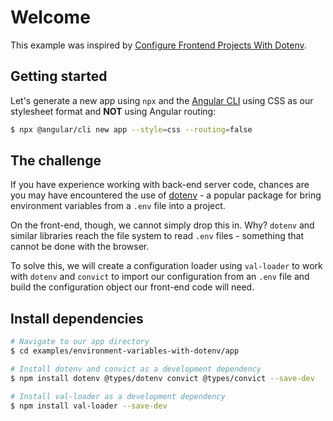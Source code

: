 # Welcome

This example was inspired by [Configure Frontend Projects With Dotenv](https://codingsans.com/blog/configure-frontend-projects-with-dotenv).

## Getting started

Let's generate a new app using `npx` and the [Angular CLI](https://cli.angular.io) using CSS as our stylesheet format and **NOT** using Angular routing:

```sh
$ npx @angular/cli new app --style=css --routing=false
```

## The challenge

If you have experience working with back-end server code, chances are you may have encountered the use of [dotenv](https://www.npmjs.com/package/dotenv) - a popular package for bring environment variables from a `.env` file into a project.

On the front-end, though, we cannot simply drop this in. Why? `dotenv` and similar libraries reach the file system to read `.env` files - something that cannot be done with the browser.

To solve this, we will create a configuration loader using `val-loader` to work with `dotenv` and `convict` to import our configuration from an `.env` file and build the configuration object our front-end code will need.

## Install dependencies

```sh
# Navigate to our app directory
$ cd examples/environment-variables-with-dotenv/app

# Install dotenv and convict as a development dependency
$ npm install dotenv @types/dotenv convict @types/convict --save-dev

# Install val-loader as a development dependency
$ npm install val-loader --save-dev
```
